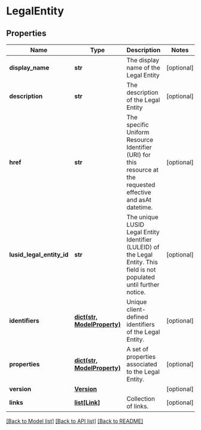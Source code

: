 # LegalEntity

## Properties
Name | Type | Description | Notes
------------ | ------------- | ------------- | -------------
**display_name** | **str** | The display name of the Legal Entity | [optional] 
**description** | **str** | The description of the Legal Entity | [optional] 
**href** | **str** | The specific Uniform Resource Identifier (URI) for this resource at the requested effective and asAt datetime. | [optional] 
**lusid_legal_entity_id** | **str** | The unique LUSID Legal Entity Identifier (LULEID) of the Legal Entity. This field is not populated until further notice. | [optional] 
**identifiers** | [**dict(str, ModelProperty)**](ModelProperty.md) | Unique client-defined identifiers of the Legal Entity. | [optional] 
**properties** | [**dict(str, ModelProperty)**](ModelProperty.md) | A set of properties associated to the Legal Entity. | [optional] 
**version** | [**Version**](Version.md) |  | [optional] 
**links** | [**list[Link]**](Link.md) | Collection of links. | [optional] 

[[Back to Model list]](../README.md#documentation-for-models) [[Back to API list]](../README.md#documentation-for-api-endpoints) [[Back to README]](../README.md)


